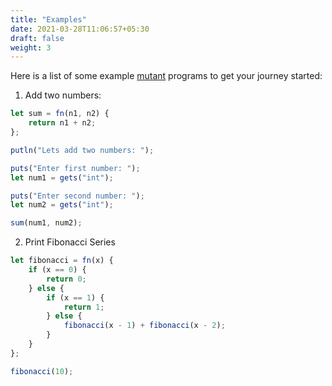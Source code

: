 ```yaml
---
title: "Examples"
date: 2021-03-28T11:06:57+05:30
draft: false
weight: 3
---
```


Here is a list of some example [mutant](https://github.com/gaurav-gogia/mutant) programs to get your journey started:

1. Add two numbers:
```js
let sum = fn(n1, n2) {
    return n1 + n2;
};

putln("Lets add two numbers: ");

puts("Enter first number: ");
let num1 = gets("int");

puts("Enter second number: ");
let num2 = gets("int");

sum(num1, num2);
```

2. Print Fibonacci Series
```js
let fibonacci = fn(x) {
    if (x == 0) {
        return 0;
    } else {
        if (x == 1) {
            return 1;
        } else {
            fibonacci(x - 1) + fibonacci(x - 2);
        }
    }
};

fibonacci(10);
```